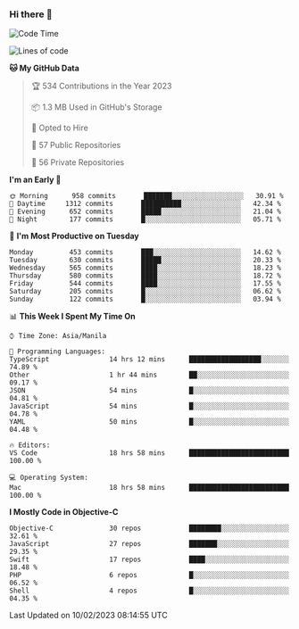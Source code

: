### Hi there 👋

<!--START_SECTION:waka-->
![Code Time](http://img.shields.io/badge/Code%20Time-3%2C624%20hrs%2049%20mins-blue)

![Lines of code](https://img.shields.io/badge/From%20Hello%20World%20I%27ve%20Written-2%20Million%20lines%20of%20code-blue)

**🐱 My GitHub Data** 

> 🏆 534 Contributions in the Year 2023
 > 
> 📦 1.3 MB Used in GitHub's Storage 
 > 
> 💼 Opted to Hire
 > 
> 📜 57 Public Repositories 
 > 
> 🔑 56 Private Repositories  
 > 
**I'm an Early 🐤** 

```text
🌞 Morning      958 commits       ███████░░░░░░░░░░░░░░░░░░   30.91 % 
🌆 Daytime     1312 commits       ██████████░░░░░░░░░░░░░░░   42.34 % 
🌃 Evening      652 commits       █████░░░░░░░░░░░░░░░░░░░░   21.04 % 
🌙 Night        177 commits       █░░░░░░░░░░░░░░░░░░░░░░░░   05.71 % 

```
📅 **I'm Most Productive on Tuesday** 

```text
Monday         453 commits       ███░░░░░░░░░░░░░░░░░░░░░░   14.62 % 
Tuesday        630 commits       █████░░░░░░░░░░░░░░░░░░░░   20.33 % 
Wednesday      565 commits       ████░░░░░░░░░░░░░░░░░░░░░   18.23 % 
Thursday       580 commits       ████░░░░░░░░░░░░░░░░░░░░░   18.72 % 
Friday         544 commits       ████░░░░░░░░░░░░░░░░░░░░░   17.55 % 
Saturday       205 commits       █░░░░░░░░░░░░░░░░░░░░░░░░   06.62 % 
Sunday         122 commits       █░░░░░░░░░░░░░░░░░░░░░░░░   03.94 % 

```


📊 **This Week I Spent My Time On** 

```text
⌚︎ Time Zone: Asia/Manila

💬 Programming Languages: 
TypeScript               14 hrs 12 mins      ██████████████████░░░░░░░   74.89 % 
Other                    1 hr 44 mins        ██░░░░░░░░░░░░░░░░░░░░░░░   09.17 % 
JSON                     54 mins             █░░░░░░░░░░░░░░░░░░░░░░░░   04.81 % 
JavaScript               54 mins             █░░░░░░░░░░░░░░░░░░░░░░░░   04.78 % 
YAML                     50 mins             █░░░░░░░░░░░░░░░░░░░░░░░░   04.48 % 

🔥 Editors: 
VS Code                  18 hrs 58 mins      █████████████████████████   100.00 % 

💻 Operating System: 
Mac                      18 hrs 58 mins      █████████████████████████   100.00 % 

```

**I Mostly Code in Objective-C** 

```text
Objective-C              30 repos            ████████░░░░░░░░░░░░░░░░░   32.61 % 
JavaScript               27 repos            ███████░░░░░░░░░░░░░░░░░░   29.35 % 
Swift                    17 repos            ████░░░░░░░░░░░░░░░░░░░░░   18.48 % 
PHP                      6 repos             █░░░░░░░░░░░░░░░░░░░░░░░░   06.52 % 
Shell                    4 repos             █░░░░░░░░░░░░░░░░░░░░░░░░   04.35 % 

```



 Last Updated on 10/02/2023 08:14:55 UTC
<!--END_SECTION:waka-->


<!--
**rad182/rad182** is a ✨ _special_ ✨ repository because its `README.md` (this file) appears on your GitHub profile.

Here are some ideas to get you started:

- 🔭 I’m currently working on ...
- 🌱 I’m currently learning ...
- 👯 I’m looking to collaborate on ...
- 🤔 I’m looking for help with ...
- 💬 Ask me about ...
- 📫 How to reach me: ...
- 😄 Pronouns: ...
- ⚡ Fun fact: ...
-->
